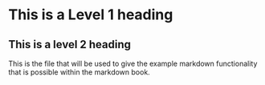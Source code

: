 # This is a Level 1 heading 
## This is a level 2 heading 


This is the file that will be used to give the example markdown functionality that is possible within the markdown book.